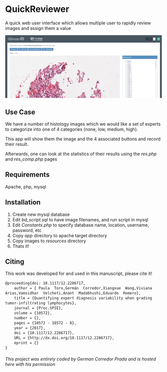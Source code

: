 # QuickReviewer

A quick web user interface which allows multiple user to rapidly review images and assign them a value

![alt text](screenshot.png "screenshot")

## Use Case
We have a number of histology images which we would like a set of experts to categorize into one of 4 categories (none, low, medium, high).

This app will show them the image and the 4 associated buttons and record their result. 

Afterwards, one can look at the statistics of their results using the *res.php* and *res_comp.php* pages 

## Requirements
Apache, php, mysql

## Installation
1. Create new mysql database
2. Edit *bd_script.sql* to have image filenames, and run script in mysql
3. Edit *Constants.php* to specify database name, location, username, password, etc
4. Copy *app* directory to apache target directory
5. Copy images to *resources* directory
6. Thats it!


## Citing

This work was developed for and used in this manuscript, please cite it!

    @proceeding{doi: 10.1117/12.2286717,
        author = { Paula  Toro,Germán  Corredor,Xiangxue  Wang,Viviana  Arias,Vamsidhar  Velcheti,Anant  Madabhushi,Eduardo  Romero},
        title = {Quantifying expert diagnosis variability when grading tumor-infiltrating lymphocytes},
        journal = {Proc.SPIE},
        volume = {10572},
        number = {},
        pages = {10572 - 10572 - 8},
        year = {2017},
        doi = {10.1117/12.2286717},
        URL = {http://dx.doi.org/10.1117/12.2286717},
        eprint = {}
    }


###### This project was entirely coded by German Corredor Prada and is hosted here with his permission